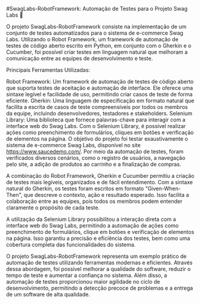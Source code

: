 #SwagLabs-RobotFramework: Automação de Testes para o Projeto Swag Labs 🤖

O projeto SwagLabs-RobotFramework consiste na implementação de um conjunto de testes automatizados para o sistema de e-commerce Swag Labs. Utilizando o Robot Framework, um framework de automação de testes de código aberto escrito em Python, em conjunto com o Gherkin e o Cucumber, foi possível criar testes em linguagem natural que melhoram a comunicação entre as equipes de desenvolvimento e teste.

Principais Ferramentas Utilizadas:

Robot Framework: Um framework de automação de testes de código aberto que suporta testes de aceitação e automação de interface. Ele oferece uma sintaxe legível e facilidade de uso, permitindo criar casos de teste de forma eficiente.
Gherkin: Uma linguagem de especificação em formato natural que facilita a escrita de casos de teste compreensíveis por todos os membros da equipe, incluindo desenvolvedores, testadores e stakeholders.
Selenium Library: Uma biblioteca que fornece palavras-chave para interagir com a interface web do Swag Labs. Com o Selenium Library, é possível realizar ações como preenchimento de formulários, cliques em botões e verificação de elementos na página.
O objetivo do projeto foi testar exaustivamente o sistema de e-commerce Swag Labs, disponível no site https://www.saucedemo.com/. Por meio da automação de testes, foram verificados diversos cenários, como o registro de usuários, a navegação pelo site, a adição de produtos ao carrinho e a finalização de compras.

A combinação do Robot Framework, Gherkin e Cucumber permitiu a criação de testes mais legíveis, organizados e de fácil entendimento. Com a sintaxe natural do Gherkin, os testes foram escritos em formato "Given-When-Then", que descreve o contexto, ação e resultado esperado. Isso facilita a colaboração entre as equipes, pois todos os membros podem entender claramente o propósito de cada teste.

A utilização da Selenium Library possibilitou a interação direta com a interface web do Swag Labs, permitindo a automação de ações como preenchimento de formulários, clique em botões e verificação de elementos na página. Isso garantiu a precisão e eficiência dos testes, bem como uma cobertura completa das funcionalidades do sistema.

O projeto SwagLabs-RobotFramework representa um exemplo prático de automação de testes utilizando ferramentas modernas e eficientes. Através dessa abordagem, foi possível melhorar a qualidade do software, reduzir o tempo de teste e aumentar a confiança no sistema. Além disso, a automação de testes proporcionou maior agilidade no ciclo de desenvolvimento, permitindo a detecção precoce de problemas e a entrega de um software de alta qualidade.

